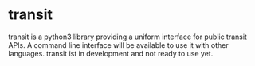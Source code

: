 transit
=======

transit is a python3 library providing a uniform interface for public transit APIs. A command line interface will be available to use it with other languages. transit ist in development and not ready to use yet.
